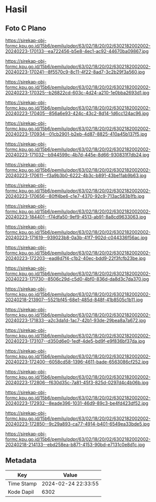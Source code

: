 # Hasil

## Foto C Plano

https://sirekap-obj-formc.kpu.go.id/15b6/pemilu/pdpr/63/02/18/20/02/6302182002002-20240223-170133--ea722456-b5e8-4ec1-ac92-44670ba09867.jpg

https://sirekap-obj-formc.kpu.go.id/15b6/pemilu/pdpr/63/02/18/20/02/6302182002002-20240223-170241--8f5570c9-8c11-4f22-8ad7-3c2b29f3a560.jpg

https://sirekap-obj-formc.kpu.go.id/15b6/pemilu/pdpr/63/02/18/20/02/6302182002002-20240223-170325--b26822cd-603c-4d24-a210-1e0bba2693d1.jpg

https://sirekap-obj-formc.kpu.go.id/15b6/pemilu/pdpr/63/02/18/20/02/6302182002002-20240223-170405--856a6e93-424c-43c2-8d14-1d6cc124ac96.jpg

https://sirekap-obj-formc.kpu.go.id/15b6/pemilu/pdpr/63/02/18/20/02/6302182002002-20240223-170934--01cb2901-b2eb-4d87-8825-410a45b137f5.jpg

https://sirekap-obj-formc.kpu.go.id/15b6/pemilu/pdpr/63/02/18/20/02/6302182002002-20240223-171032--b944599c-4b7d-445e-8d66-930831f7db24.jpg

https://sirekap-obj-formc.kpu.go.id/15b6/pemilu/pdpr/63/02/18/20/02/6302182002002-20240223-170611--f3a9b3b0-6222-4b3c-b891-43be11ab9b63.jpg

https://sirekap-obj-formc.kpu.go.id/15b6/pemilu/pdpr/63/02/18/20/02/6302182002002-20240223-170656--80ff4be6-c1e7-4370-92c9-713ac583b1fb.jpg

https://sirekap-obj-formc.kpu.go.id/15b6/pemilu/pdpr/63/02/18/20/02/6302182002002-20240223-184401--f74dfa50-9ef9-4513-ab91-8a8cd9633063.jpg

https://sirekap-obj-formc.kpu.go.id/15b6/pemilu/pdpr/63/02/18/20/02/6302182002002-20240223-171619--939023b8-0a3b-41f7-902d-c044336f56ac.jpg

https://sirekap-obj-formc.kpu.go.id/15b6/pemilu/pdpr/63/02/18/20/02/6302182002002-20240223-172203--ead8d7f4-c1b2-40ec-bdd9-22f3fcfb23be.jpg

https://sirekap-obj-formc.kpu.go.id/15b6/pemilu/pdpr/63/02/18/20/02/6302182002002-20240223-171730--8506c29d-c5d0-4bf0-836d-da8d3c7da370.jpg

https://sirekap-obj-formc.kpu.go.id/15b6/pemilu/pdpr/63/02/18/20/02/6302182002002-20240218-213907--5521bf45-68e1-485d-848f-41b8505c1b11.jpg

https://sirekap-obj-formc.kpu.go.id/15b6/pemilu/pdpr/63/02/18/20/02/6302182002002-20240223-171833--a2c3da1d-1ac7-42b1-93de-29bea8a7a672.jpg

https://sirekap-obj-formc.kpu.go.id/15b6/pemilu/pdpr/63/02/18/20/02/6302182002002-20240223-173107--d350d6e0-1edf-4de5-bd9f-e9f836bf37da.jpg

https://sirekap-obj-formc.kpu.go.id/15b6/pemilu/pdpr/63/02/18/20/02/6302182002002-20240223-172400--6058cd58-1396-4611-bade-6563086cf252.jpg

https://sirekap-obj-formc.kpu.go.id/15b6/pemilu/pdpr/63/02/18/20/02/6302182002002-20240223-172806--f630d35c-7a81-45f3-825d-0297d4c4b06b.jpg

https://sirekap-obj-formc.kpu.go.id/15b6/pemilu/pdpr/63/02/18/20/02/6302182002002-20240223-172932--8eade396-1031-46d9-89c3-be4fd423df52.jpg

https://sirekap-obj-formc.kpu.go.id/15b6/pemilu/pdpr/63/02/18/20/02/6302182002002-20240223-172850--9c29a893-ca77-4914-b401-6549ea33bde5.jpg

https://sirekap-obj-formc.kpu.go.id/15b6/pemilu/pdpr/63/02/18/20/02/6302182002002-20240218-214133--ebd258ea-b871-4153-90bd-e7131c0e8d1c.jpg


## Metadata

| Key        | Value               |
| ---------- | ------------------- |
| Time Stamp | 2024-02-24 22:33:55 |
| Kode Dapil | 6302                |



